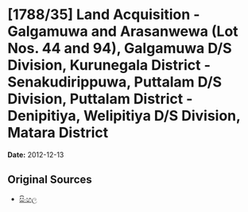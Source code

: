 # [1788/35] Land Acquisition - Galgamuwa and Arasanwewa (Lot Nos. 44 and 94), Galgamuwa D/S Division, Kurunegala District - Senakudirippuwa, Puttalam D/S Division, Puttalam District - Denipitiya, Welipitiya D/S Division, Matara District

**Date:** 2012-12-13

## Original Sources

- [සිංහල](https://documents.gov.lk/view/extra-gazettes/2012/12/1788-35_S.pdf)
